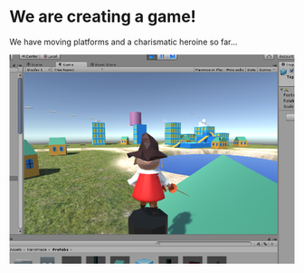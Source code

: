 We are creating a game!
=======================
We have moving platforms and a charismatic heroine so far...

![alt tag](/screenshots/village.png)
